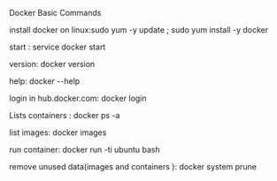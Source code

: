 Docker Basic Commands

install docker on linux:sudo yum -y update ; sudo yum install -y docker

start : service docker start

version: docker version

help: docker --help

login in hub.docker.com: docker login

Lists containers : docker ps -a

list images: docker images

run container: docker run -ti ubuntu bash

remove unused data\(images and containers \): docker system prune

